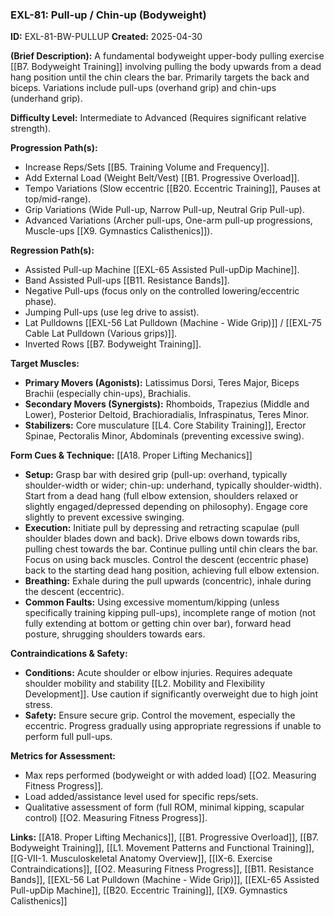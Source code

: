 ### **EXL-81: Pull-up / Chin-up (Bodyweight)**

**ID:** EXL-81-BW-PULLUP **Created:** 2025-04-30

**(Brief Description):** A fundamental bodyweight upper-body pulling exercise [[B7. Bodyweight Training]] involving pulling the body upwards from a dead hang position until the chin clears the bar. Primarily targets the back and biceps. Variations include pull-ups (overhand grip) and chin-ups (underhand grip).

**Difficulty Level:** Intermediate to Advanced (Requires significant relative strength).

**Progression Path(s):**

- Increase Reps/Sets [[B5. Training Volume and Frequency]].
- Add External Load (Weight Belt/Vest) [[B1. Progressive Overload]].
- Tempo Variations (Slow eccentric [[B20. Eccentric Training]], Pauses at top/mid-range).
- Grip Variations (Wide Pull-up, Narrow Pull-up, Neutral Grip Pull-up).
- Advanced Variations (Archer pull-ups, One-arm pull-up progressions, Muscle-ups [[X9. Gymnastics  Calisthenics]]).

**Regression Path(s):**

- Assisted Pull-up Machine [[EXL-65 Assisted Pull-upDip Machine]].
- Band Assisted Pull-ups [[B11. Resistance Bands]].
- Negative Pull-ups (focus only on the controlled lowering/eccentric phase).
- Jumping Pull-ups (use leg drive to assist).
- Lat Pulldowns [[EXL-56 Lat Pulldown (Machine - Wide Grip)]] / [[EXL-75 Cable Lat Pulldown (Various grips)]].
- Inverted Rows [[B7. Bodyweight Training]].

**Target Muscles:**

- **Primary Movers (Agonists):** Latissimus Dorsi, Teres Major, Biceps Brachii (especially chin-ups), Brachialis.
- **Secondary Movers (Synergists):** Rhomboids, Trapezius (Middle and Lower), Posterior Deltoid, Brachioradialis, Infraspinatus, Teres Minor.
- **Stabilizers:** Core musculature [[L4. Core Stability Training]], Erector Spinae, Pectoralis Minor, Abdominals (preventing excessive swing).

**Form Cues & Technique:** [[A18. Proper Lifting Mechanics]]

- **Setup:** Grasp bar with desired grip (pull-up: overhand, typically shoulder-width or wider; chin-up: underhand, typically shoulder-width). Start from a dead hang (full elbow extension, shoulders relaxed or slightly engaged/depressed depending on philosophy). Engage core slightly to prevent excessive swinging.
- **Execution:** Initiate pull by depressing and retracting scapulae (pull shoulder blades down and back). Drive elbows down towards ribs, pulling chest towards the bar. Continue pulling until chin clears the bar. Focus on using back muscles. Control the descent (eccentric phase) back to the starting dead hang position, achieving full elbow extension.
- **Breathing:** Exhale during the pull upwards (concentric), inhale during the descent (eccentric).
- **Common Faults:** Using excessive momentum/kipping (unless specifically training kipping pull-ups), incomplete range of motion (not fully extending at bottom or getting chin over bar), forward head posture, shrugging shoulders towards ears.

**Contraindications & Safety:**

- **Conditions:** Acute shoulder or elbow injuries. Requires adequate shoulder mobility and stability [[L2. Mobility and Flexibility Development]]. Use caution if significantly overweight due to high joint stress.
- **Safety:** Ensure secure grip. Control the movement, especially the eccentric. Progress gradually using appropriate regressions if unable to perform full pull-ups.

**Metrics for Assessment:**

- Max reps performed (bodyweight or with added load) [[O2. Measuring Fitness Progress]].
- Load added/assistance level used for specific reps/sets.
- Qualitative assessment of form (full ROM, minimal kipping, scapular control) [[O2. Measuring Fitness Progress]].

**Links:** [[A18. Proper Lifting Mechanics]], [[B1. Progressive Overload]], [[B7. Bodyweight Training]], [[L1. Movement Patterns and Functional Training]], [[G-VII-1. Musculoskeletal Anatomy Overview]], [[IX-6. Exercise Contraindications]], [[O2. Measuring Fitness Progress]], [[B11. Resistance Bands]], [[EXL-56 Lat Pulldown (Machine - Wide Grip)]], [[EXL-65 Assisted Pull-upDip Machine]], [[B20. Eccentric Training]], [[X9. Gymnastics  Calisthenics]]